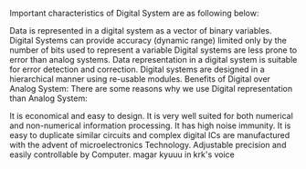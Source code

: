 Important characteristics of Digital System are as following below:

Data is represented in a digital system as a vector of binary variables.
Digital Systems can provide accuracy (dynamic range) limited only by the number of bits used to represent a variable
Digital systems are less prone to error than analog systems.
Data representation in a digital system is suitable for error detection and correction.
Digital systems are designed in a hierarchical manner using re-usable modules.
Benefits of Digital over Analog System: There are some reasons why we use Digital representation than Analog System:

It is economical and easy to design.
It is very well suited for both numerical and non-numerical information processing.
It has high noise immunity.
It is easy to duplicate similar circuits and complex digital ICs are manufactured with the advent of microelectronics Technology.
Adjustable precision and easily controllable by Computer.
magar kyuuu in krk's voice
